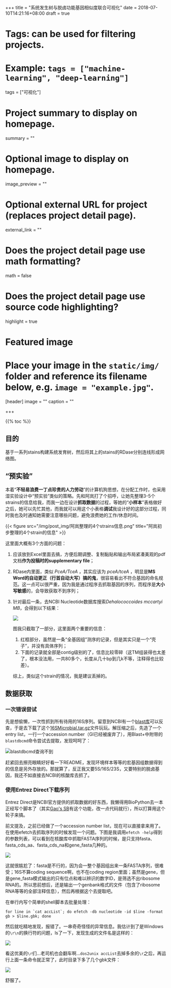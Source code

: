 +++
title = "系统发生树与脱卤功能基因相似度联合可视化"
date = 2018-07-10T14:21:16+08:00
draft = true

# Tags: can be used for filtering projects.
# Example: `tags = ["machine-learning", "deep-learning"]`
tags = ["可视化"]

# Project summary to display on homepage.
summary = ""

# Optional image to display on homepage.
image_preview = ""

# Optional external URL for project (replaces project detail page).
external_link = ""

# Does the project detail page use math formatting?
math = false

# Does the project detail page use source code highlighting?
highlight = true

# Featured image
# Place your image in the `static/img/` folder and reference its filename below, e.g. `image = "example.jpg"`.
[header]
image = ""
caption = ""

+++

{{% toc %}}

## 目的

基于一系列stains构建系统发育树，然后将其上的stains的RDase分别连线形成网络图。

## “预实验”

本着“**不轻易浪费一丁点珍贵的人力劳动**”的计算机狗思想，在分配工作时，也采用湿实验设计中“预实验”类似的策略。先和阿岚打了个招呼，让她先整理3-5个strains的信息给我，而我一边在设计**抓取数据**的过程，等她的“**小样本**”表格做好之后，她可以先忙其他，而我就可以用这个小表格**调试**我设计好的这部分过程，同时我也及时通知她需要注意哪些问题，避免浪费她的工作/休息时间。

{{< figure src="/img/post_img/阿岚整理的4个strains信息.png" title="阿岚初步整理的4个strain的信息" >}}

这里面大概有3个方面的问题：

1. 应该放到Excel里面去搞，方便后期调整、复制黏贴和输出布局紧凑美观的pdf文档**作为投稿时的supplementary file**；
2. RDase内里面，类似 *PceA/TceA* ，其实应该为 *pceA/tceA* ，明显是**MS Word的自动更正（行首自动大写）搞的鬼**，很容易看出不符合基因的命名规范。这一点可以很严重，因为我是通过程序去抓取基因的序列，而程序是**大小写敏感**的，会导致获取不到序列；
3. 针对最后一条，去NCBI Nucleotide数据库搜索*Dehalococcoides mccartyi MB*，会得到以下结果：

    ![](/img/post_img/没有完整基因组的一个strain.png)

    图我只截取了一部分，这里面两个重要的信息：

    1. 红框部分，虽然是一条“全基因组”测序的记录，但是其实只是一个“壳子”，并没有具体序列；
    2. 下面的记录就全部是contig级别的了，信息比较零碎（这TM组装得也太差了，根本没法用，一共80多个，长度从几十bp到几k不等，注释得也比较差）。
    
    综上，类似这个strain的情况，我是建议丢掉的。

## 数据获取

### 一次错误尝试

先是想偷懒，一次性抓到所有待用的16S序列。留意到NCBI有一个[blast库](ftp://ftp.ncbi.nih.gov/blast/db)可以反查，于是去下载了这个[16SMicrobial.tar.gz](ftp://ftp.ncbi.nih.gov/blast/db/16SMicrobial.tar.gz)文件玩玩。解压缩之后，先造了一个entry list，一行一个accession number（GI已经被废弃了），用Blast+中附带的`blastdbcmd`命令尝试去提取，发现呵呵了：

![blastdbcmd查询不到](/img/post_img/blastdbcmd查询不到.png)

赶紧回去擦亮眼睛好好看一下README，发现环境样本等等的宏基因组数据得到的信息是另外存放的。那就算了，反正我又要5S/16S/23S，又要特别的脱卤基因，我还不如直接去NCBI的核酸库去抓了。

### 使用Entrez Direct下载序列

Entrez Direct是NCBI官方提供的抓取数据的好东西，我懒得用BioPython去一本正经写个脚本了（其实[Gao's SB](https://github.com/bioinformatist/Gao-s-SB)有这个功能，改一点代码就行），所以打算用这个轮子来搞。

前文提及，之前已经做了一个accession number list，现在可以直接拿来用了。在使用efetch去抓取序列的时候发现一个问题。下图是我调用`efetch -help`得到的参数列表，可以看到在核酸库中抓取FASTA序列的时候，是只支持fasta、fasta_cds_aa、fasta_cds_na和gene_fasta几种的。

![](/img/post_img/efetch的help.png)

这就很尴尬了：fasta是不行的，因为会一整个基因组出来一条FASTA序列，很难受；16S不算coding sequence啊，也不在coding region里面；虽然是gene，但是gene_fasta模式输出的只有位点和难以辨识的数字ID，是筛选不出ribosome RNA的。所以思前想后，还是输出一个genbank格式的文件（包含了ribosome RNA等等的全部注释信息），然后再根据这个去提取吧。

在单行内写个简单的shell脚本去批量处理：

```shell
for line in `cat accList`; do efetch -db nucleotide -id $line -format gb > $line.gbk; done
```

然后就吃精地发现，报错了。一串奇奇怪怪的异常信息。我估计到了是Windows的`\r\n`的换行符的问题，ls了一下，发现生成的文件名是这样的：

![](/img/post_img/批量efetch出错后ls.png)

看这优美的`\r`们...老司机也会翻车啊...`dos2unix accList`去掉多余的`\r`之后，再运行上面一条命令就正常了，此时目录下多了几个gbk文件：

![](/img/post_img/成功efetch之后的目录内容.png)

舒服了。